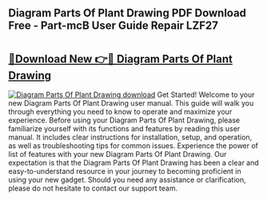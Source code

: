 ## Diagram Parts Of Plant Drawing PDF Download Free - Part-mcB User Guide Repair LZF27

# <h2><a href="http://dfic20.blite.top/?on=Diagram+Parts+Of+Plant+Drawing">🔗Download New 👉🔴 Diagram Parts Of Plant Drawing</a></h2>

[![Diagram Parts Of Plant Drawing download](https://i.imgur.com/lujVjoI.png)](http://dfic20.blite.top/?on=Diagram+Parts+Of+Plant+Drawing)
Get Started! Welcome to your new Diagram Parts Of Plant Drawing user manual. This guide will walk you through everything you need to know to operate and maximize your experience. Before using your Diagram Parts Of Plant Drawing, please familiarize yourself with its functions and features by reading this user manual. It includes clear instructions for installation, setup, and operation, as well as troubleshooting tips for common issues. Experience the power of list of features with your new Diagram Parts Of Plant Drawing. Our expectation is that the Diagram Parts Of Plant Drawing has been a clear and easy-to-understand resource in your journey to becoming proficient in using your new gadget. Should you need any assistance or clarification, please do not hesitate to contact our support team.
